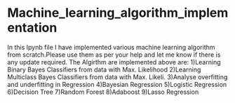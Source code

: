 # Machine_learning_algorithm_implementation
In this Ipynb file I have implemented various machine learning algorithm from scratch.Please use them as per your help and let me know if there is any update required.
The Algirthm are implemented above are:
 1)Learning Binary Bayes Classifiers from data with Max. Likelihood
 2)Learning Multiclass Bayes Classifiers from data with Max. Likeli.
 3)Analyse overfitting and underfitting in Regression
 4)Bayesian Regression
 5)Logistic Regression
 6)Decision Tree
 7)Random Forest
 8)Adaboost
 9)Lasso Regression
